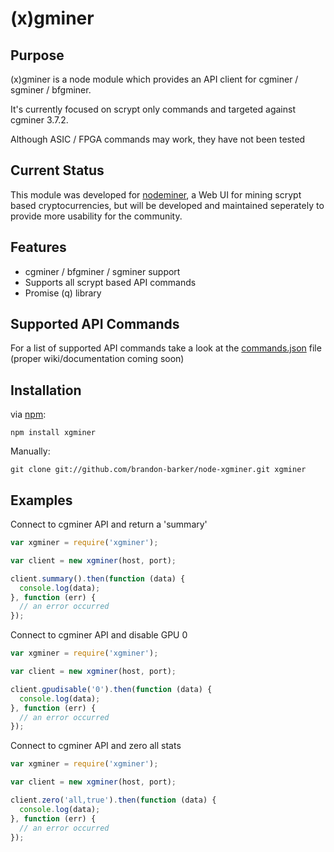 (x)gminer
============

## Purpose

(x)gminer is a node module which provides an API client for cgminer / sgminer / bfgminer.

It's currently focused on scrypt only commands and targeted against cgminer 3.7.2. 

Although ASIC / FPGA commands may work, they have not been tested

## Current Status

This module was developed for [nodeminer](https://github.com/brandon-barker/nodeminer), a Web UI for mining scrypt based cryptocurrencies, but will be developed and maintained seperately to provide more usability for the community.

## Features

* cgminer / bfgminer / sgminer support
* Supports all scrypt based API commands
* Promise (q) library

## Supported API Commands

For a list of supported API commands take a look at the [commands.json](https://github.com/brandon-barker/node-xgminer/blob/master/lib/config/commands.json) file (proper wiki/documentation coming soon)

## Installation

via [npm](http://github.com/isaacs/npm):
```
npm install xgminer
```
Manually:
```
git clone git://github.com/brandon-barker/node-xgminer.git xgminer
```

## Examples

Connect to cgminer API and return a 'summary'
```javascript
var xgminer = require('xgminer');

var client = new xgminer(host, port);

client.summary().then(function (data) {
  console.log(data);
}, function (err) {
  // an error occurred
});
```

Connect to cgminer API and disable GPU 0
```javascript
var xgminer = require('xgminer');

var client = new xgminer(host, port);

client.gpudisable('0').then(function (data) {
  console.log(data);
}, function (err) {
  // an error occurred
});
```

Connect to cgminer API and zero all stats
```javascript
var xgminer = require('xgminer');

var client = new xgminer(host, port);

client.zero('all,true').then(function (data) {
  console.log(data);
}, function (err) {
  // an error occurred
});
```
